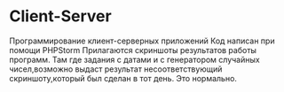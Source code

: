 # Client-Server
Программирование клиент-серверных приложений
Код написан при помощи PHPStorm
Прилагаются скриншоты результатов работы программ. Там где задания с датами и с генератором случайных чисел,возможно выдаст результат несоответствующий скриншоту,который был сделан в тот день. Это нормально.
